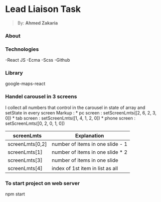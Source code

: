 
# <h1> Lead Liaison Task </h1>

> By: **Ahmed Zakaria**

### About


### Technologies
-React JS
-Ecma
-Scss
-Github

### Library
google-maps-react

### Handel carousel in 3 screens
I collect all numbers that control in the carousel in state of array and setState in every screen
 Markup : * pc screen :  setScreenLmts([2, 6, 2, 3, 0])
          * tab screen : setScreenLmts([1, 4, 1, 2, 0])
          * phone screen :  setScreenLmts([0, 2, 0, 1, 0])
          
screenLmts       | Explanation
-------------    | -------------
screenLmts[0,2]  | number of items in one slide - 1
screenLmts[1]    | number of items in one slide * 2
screenLmts[3]    | number of items in one slide 
screenLmts[4]    | index of 1st item in list as all

### To start project on web server 
npm start

